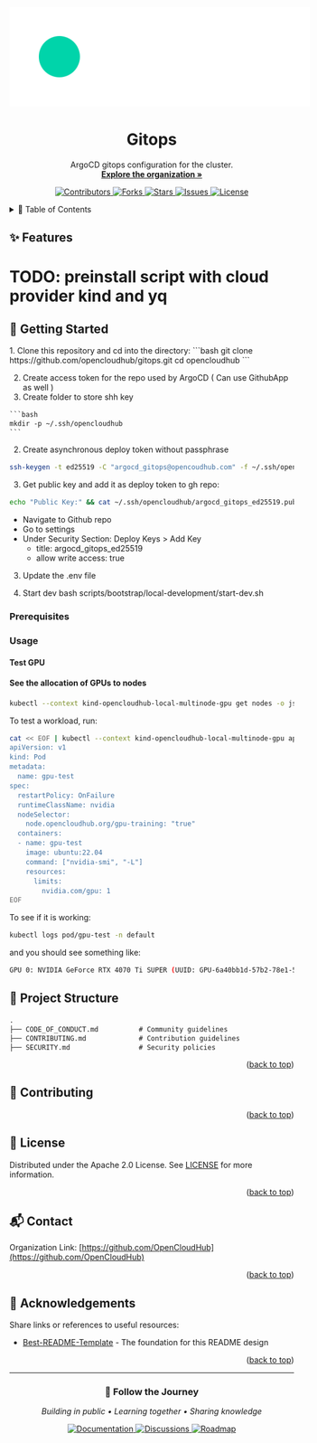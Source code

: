 <a id="readme-top"></a>

<!-- PROJECT LOGO & TITLE -->

<div align="center">
  <a href="https://github.com/opencloudhub">
  <picture>
    <source media="(prefers-color-scheme: light)" srcset="https://raw.githubusercontent.com/opencloudhub/.github/main/assets/brand/assets/logos/primary-logo-light.svg">
    <source media="(prefers-color-scheme: dark)" srcset="https://raw.githubusercontent.com/opencloudhub/.github/main/assets/brand/assets/logos/primary-logo-dark.svg">
    <!-- Fallback -->
    <img alt="OpenCloudHub Logo" src="https://raw.githubusercontent.com/opencloudhub/.github/main/assets/brand/assets/logos/primary-logo-dark.svg" style="max-width:700px; max-height:175px;">
  </picture>
  </a>

<h1 align="center">Gitops</h1>

<!-- SORT DESCRIPTION -->

<p align="center">
    ArgoCD gitops configuration for the cluster.<br />
    <a href="https://github.com/opencloudhub/.github"><strong>Explore the organization »</strong></a>
  </p>

<!-- BADGES -->

<p align="center">
    <a href="https://github.com/opencloudhub/.github/graphs/contributors">
      <img src="https://img.shields.io/github/contributors/opencloudhub/.github.svg?style=for-the-badge" alt="Contributors">
    </a>
    <a href="https://github.com/opencloudhub/.github/network/members">
      <img src="https://img.shields.io/github/forks/opencloudhub/.github.svg?style=for-the-badge" alt="Forks">
    </a>
    <a href="https://github.com/opencloudhub/.github/stargazers">
      <img src="https://img.shields.io/github/stars/opencloudhub/.github.svg?style=for-the-badge" alt="Stars">
    </a>
    <a href="https://github.com/opencloudhub/.github/issues">
      <img src="https://img.shields.io/github/issues/opencloudhub/.github.svg?style=for-the-badge" alt="Issues">
    </a>
    <a href="https://github.com/opencloudhub/.github/blob/main/LICENSE">
      <img src="https://img.shields.io/github/license/opencloudhub/.github.svg?style=for-the-badge" alt="License">
    </a>
  </p>
</div>

<!-- TABLE OF CONTENTS -->

<details>
  <summary>📑 Table of Contents</summary>
  <ol>
    <li><a href="#features">Features</a></li>
    <li><a href="#getting-started">Getting Started</a></li>
    <li><a href="#project-structure">Project Structure</a></li>
    <li><a href="#contributing">Contributing</a></li>
    <li><a href="#license">License</a></li>
    <li><a href="#contact">Contact</a></li>
    <li><a href="#acknowledgements">Acknowledgements</a></li>
  </ol>
</details>

<!-- FEATURES -->

<h2 id="features">✨ Features</h2>

<!-- GETTING STARTED -->

# TODO: preinstall script with cloud provider kind and yq

<h2 id="getting-started">🚀 Getting Started</h2>
1. Clone this repository and cd into the directory:
   ```bash
   git clone https://github.com/opencloudhub/gitops.git
   cd opencloudhub
   ```

2. Create access token for the repo used by ArgoCD ( Can use GithubApp as well )
1. Create folder to store shh key

````
```bash
mkdir -p ~/.ssh/opencloudhub
```
````

2. Create asynchronous deploy token without passphrase

```bash
ssh-keygen -t ed25519 -C "argocd_gitops@opencoudhub.com" -f ~/.ssh/opencloudhub/argocd_gitops_ed25519 -N ""


```

3. Get public key and add it as deploy token to gh repo:

```bash
echo "Public Key:" && cat ~/.ssh/opencloudhub/argocd_gitops_ed25519.pub
```

- Navigate to Github repo
- Go to settings
- Under Security Section: Deploy Keys > Add Key
  - title: argocd_gitops_ed25519
  - allow write access: true

3. Update the .env file

1. Start dev bash scripts/bootstrap/local-development/start-dev.sh

### Prerequisites

### Usage

#### Test GPU

#### See the allocation of GPUs to nodes

```bash
kubectl --context kind-opencloudhub-local-multinode-gpu get nodes -o json | jq '.items[] | {name: .metadata.name, gpus: .status.allocatable["nvidia.com/gpu"]}'
```

To test a workload, run:

```bash
cat << EOF | kubectl --context kind-opencloudhub-local-multinode-gpu apply -f -
apiVersion: v1
kind: Pod
metadata:
  name: gpu-test
spec:
  restartPolicy: OnFailure
  runtimeClassName: nvidia
  nodeSelector:
    node.opencloudhub.org/gpu-training: "true"
  containers:
  - name: gpu-test
    image: ubuntu:22.04
    command: ["nvidia-smi", "-L"]
    resources:
      limits:
        nvidia.com/gpu: 1
EOF
```

To see if it is working:

```bash
kubectl logs pod/gpu-test -n default
```

and you should see something like:

```bash
GPU 0: NVIDIA GeForce RTX 4070 Ti SUPER (UUID: GPU-6a40bb1d-57b2-78e1-5220-e458c7a764f3)
```

<h2 id="project-structure">📁 Project Structure</h2>

```
.
├── CODE_OF_CONDUCT.md          # Community guidelines
├── CONTRIBUTING.md             # Contribution guidelines
├── SECURITY.md                 # Security policies
```

<p align="right">(<a href="#readme-top">back to top</a>)</p>

<!-- CONTRIBUTING -->

<h2 id="contributing">👥 Contributing</h2>

<p align="right">(<a href="#readme-top">back to top</a>)</p>

<!-- LICENSE -->

<h2 id="license">📄 License</h2>

Distributed under the Apache 2.0 License. See [LICENSE](/LICENSE) for more information.

<p align="right">(<a href="#readme-top">back to top</a>)</p>

<!-- CONTACT -->

<h2 id="contact">📬 Contact</h2>

Organization Link: [https://github.com/OpenCloudHub](https://github.com/OpenCloudHub)

<p align="right">(<a href="#readme-top">back to top</a>)</p>

<!-- ACKNOWLEDGEMENTS -->

<h2 id="acknowledgements">🙏 Acknowledgements</h2>

Share links or references to useful resources:

- [Best-README-Template](https://github.com/othneildrew/Best-README-Template) - The foundation for this README design

<p align="right">(<a href="#readme-top">back to top</a>)</p>

______________________________________________________________________

<div align="center">
  <h3>🌟 Follow the Journey</h3>
  <p><em>Building in public • Learning together • Sharing knowledge</em></p>

<div>
    <a href="https://opencloudhub.github.io/docs">
      <img src="https://img.shields.io/badge/Read%20the%20Docs-2596BE?style=for-the-badge&logo=read-the-docs&logoColor=white" alt="Documentation">
    </a>
    <a href="https://github.com/orgs/opencloudhub/discussions">
      <img src="https://img.shields.io/badge/Join%20Discussion-181717?style=for-the-badge&logo=github&logoColor=white" alt="Discussions">
    </a>
    <a href="https://github.com/orgs/opencloudhub/projects/4">
      <img src="https://img.shields.io/badge/View%20Roadmap-0052CC?style=for-the-badge&logo=jira&logoColor=white" alt="Roadmap">
    </a>
  </div>
</div>

<!-- MARKDOWN LINKS & IMAGES -->
